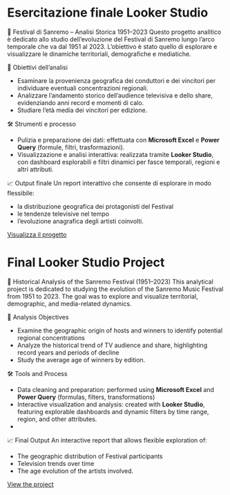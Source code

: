 # Esercitazione finale Looker Studio

🎤 Festival di Sanremo – Analisi Storica 1951–2023
Questo progetto analitico è dedicato allo studio dell’evoluzione del Festival di Sanremo lungo l’arco temporale che va dal 1951 al 2023. 
L’obiettivo è stato quello di esplorare e visualizzare le dinamiche territoriali, demografiche e mediatiche.

📌 Obiettivi dell’analisi
- Esaminare la provenienza geografica dei conduttori e dei vincitori per individuare eventuali concentrazioni regionali.
- Analizzare l’andamento storico dell’audience televisiva e dello share, evidenziando anni record e momenti di calo.
- Studiare l’età media dei vincitori per edizione.

🛠 Strumenti e processo
- Pulizia e preparazione dei dati: effettuata con **Microsoft Excel** e **Power Query** (formule, filtri, trasformazioni).
- Visualizzazione e analisi interattiva: realizzata tramite **Looker Studio**, con dashboard esplorabili e filtri dinamici per fasce temporali, regioni e altri attributi.

📈 Output finale
Un report interattivo che consente di esplorare in modo flessibile:
- la distribuzione geografica dei protagonisti del Festival
- le tendenze televisive nel tempo
- l’evoluzione anagrafica degli artisti coinvolti.

[Visualizza il progetto](https://lookerstudio.google.com/u/0/reporting/32460f88-0f4d-48a8-bc12-ddf7e58dc3be/page/p_g3t2sc3dsd)



# Final Looker Studio Project

🎤 Historical Analysis of the Sanremo Festival (1951–2023)
This analytical project is dedicated to studying the evolution of the Sanremo Music Festival from 1951 to 2023.
The goal was to explore and visualize territorial, demographic, and media-related dynamics.

📌 Analysis Objectives
- Examine the geographic origin of hosts and winners to identify potential regional concentrations
- Analyze the historical trend of TV audience and share, highlighting record years and periods of decline
- Study the average age of winners by edition.

🛠 Tools and Process
- Data cleaning and preparation: performed using **Microsoft Excel** and **Power Query** (formulas, filters, transformations)
- Interactive visualization and analysis: created with **Looker Studio**, featuring explorable dashboards and dynamic filters by time range, region, and other attributes.
- 
📈 Final Output An interactive report that allows flexible exploration of:
- The geographic distribution of Festival participants
- Television trends over time
- The age evolution of the artists involved.

[View the project](https://lookerstudio.google.com/u/0/reporting/32460f88-0f4d-48a8-bc12-ddf7e58dc3be/page/p_g3t2sc3dsd)

